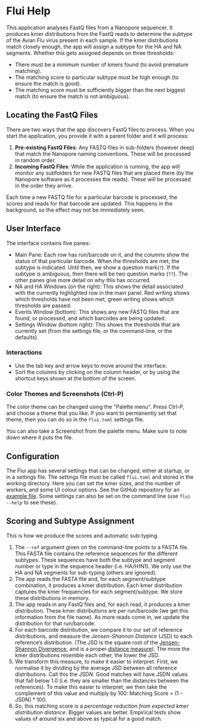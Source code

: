 
# Flui Help

This application analyses FastQ files from a Nanopore sequencer.
It produces kmer distributions from the FastQ reads to determine the subtype of the Avian Flu virus present in each sample.
If the kmer distributions match closely enough, the app will assign a subtype for the HA and NA segments.
Whether this gets assigned depends on three thresholds:

* There must be a minimum number of kmers found (to avoid premature matching).
* The matching score to particular subtype must be high enough (to ensure the match is good).
* The matching score must be sufficiently bigger than the next biggest match (to ensure the match is not ambiguous).

## Locating the FastQ Files

There are two ways that the app discovers FastQ files to process. When you start the application, you provide it with a parent folder and it will process:

1. **Pre-existing FastQ Files**: Any FASTQ files in sub-folders (however deep) that match the Nanopore naming conventions. These will be processed in random order.
2. **Incoming FastQ Files**: While the application is running,
	 the app will monitor any subfolders for new FASTQ files that are placed there (by the Nanopore software as it processes the reads). These will be processed in the order they arrive.

Each time a new FASTQ file for a particular barcode is processed, the scores and reads for that barcode are updated. This happens in the background, so the effect may not be immediately seen.

## User Interface

The interface contains five panes:

* Main Pane: Each row has run/barcode on it, and the columns show the status of that particular barcode. When the thresholds are met, the subtype is indicated. Until then, we show a question mark(`?`). If the subtype is ambiguous, then there will be two question marks (`??`). The other panes give more detail on why this has occurred.
* NA and HA Windows (on the right): This shows the detail associated with the currently highlighted row in the main panel. Red writing shows which thresholds have not been met; green writing shows which thresholds are passed.
* Events Window (bottom): This shows any new FASTQ files that are found, or processed, and which barcodes are being updated.
* Settings Window (bottom right): This shows the thresholds that are currently set (from the settings file, or the command-line, or the defaults).

### Interactions

* Use the tab key and arrow keys to move around the interface.
* Sort the columns by clicking on the column header, or by using the shortcut keys shown at the bottom of the screen.

### Color Themes and Screenshots (Ctrl-P)

The color theme can be changed using the "Palette menu". Press Ctrl-P, and choose a theme that you like.
If you want to permanently set that theme, then you can do so in the `flui.toml` settings file.

You can also take a Screenshot from the palette menu. Make sure to note down where it puts the file.

## Configuration

The Flui app has several settings that can be changed, either at startup, or in a settings file.
The settings file must be called `flui.toml` and stored in the working directory.
Here you can set the kmer sizes, and the number of workers, and some UI colour options.
See the GitHub repository for an [example file][1].
Some settings can also be set on the command line (use `flui --help` to see these).

## Scoring and Subtype Assignment

This is how we produce the scores and automatic sub-typing.

1. The `--ref` argument given on the command-line points to a FASTA file. This FASTA file contains the reference sequences for the different subtypes. These sequences have both the subtype and segment number or type in the sequence header (i.e. HA/H1N1). We only use the HA and NA segments for sub-typing (others are ignored).
2. The app reads the FASTA file and, for each segment/subtype combination, it produces a kmer distribution. Each kmer distribution captures the kmer frequencies for each segment/subtype. We store these distributions in memory.
3. The app reads in any FastQ files and, for each read, it produces a kmer distribution. These kmer distributions are per run/barcode (we get this information from the file name). As more reads come in, we update the distribution for that run/barcode.
4. For each barcode distribution, we compare it to our set of reference distributions, and measure the _Jensen-Shannon Distance_ (JSD) to each reference’s distribution. (The JSD is the square root of the [Jensen-Shannon Divergence][2], and is a proper [distance measure][3]). The more the kmer distributions resemble each other, the lower the JSD.
5. We transform this measure, to make it easier to interpret. First, we normalise it by dividing by the average JSD between all reference distributions. Call this the JSD*N*. Good matches will have JSDN values that fall below 1.0 (i.e. they are smaller than the distances between the references). To make this easier to interpret, we then take the complement of this value and multiply by 100: Matching Score = (1 - JSDN) \* 100.
6. So, this matching score is a _percentage reduction from expected kmer distribution distance_. Bigger values are better. Empirical tests show values of around six and above as typical for a good match.

[1]:	https://github.com/dragonfly-science/flui/blob/main/flui.toml
[2]:	https://en.wikipedia.org/wiki/Jensen%E2%80%93Shannon_divergence
[3]:	https://en.wikipedia.org/wiki/Metric_space